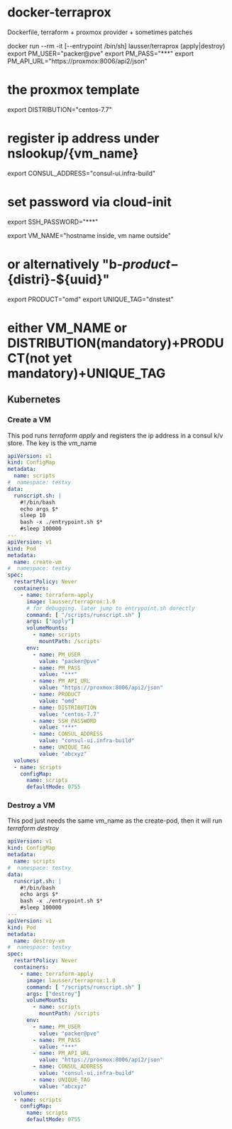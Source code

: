 # docker-terraprox
Dockerfile, terraform + proxmox provider + sometimes patches

docker run --rm -it [--entrypoint /bin/sh]  lausser/terraprox (apply|destroy)
export PM_USER="packer@pve"
export PM_PASS="***"
export PM_API_URL="https://proxmox:8006/api2/json"
# the proxmox template
export DISTRIBUTION="centos-7.7"
# register ip address under nslookup/{vm_name}
export CONSUL_ADDRESS="consul-ui.infra-build"
# set password via cloud-init
export SSH_PASSWORD="***"

export VM_NAME="hostname inside, vm name outside"
# or alternatively "b-${product}-${distri}-${uuid}"
export PRODUCT="omd"
export UNIQUE_TAG="dnstest"

# either VM_NAME or DISTRIBUTION(mandatory)+PRODUCT(not yet mandatory)+UNIQUE_TAG

## Kubernetes

### Create a VM
This pod runs *terraform apply* and registers the ip address in a consul k/v store. The key is the vm_name

```yaml
apiVersion: v1
kind: ConfigMap
metadata:
  name: scripts
#  namespace: testxy
data:
  runscript.sh: |
    #!/bin/bash
    echo args $*
    sleep 10
    bash -x ./entrypoint.sh $*
    #sleep 100000
---
apiVersion: v1
kind: Pod
metadata:
  name: create-vm
#  namespace: testxy
spec:
  restartPolicy: Never
  containers:
    - name: terraform-apply
      image: lausser/terraprox:1.0
      # for debugging. later jump to entrypoint.sh dorectly
      command: [ "/scripts/runscript.sh" ]
      args: ["apply"]
      volumeMounts:
        - name: scripts
          mountPath: /scripts
      env:
        - name: PM_USER
          value: "packer@pve"
        - name: PM_PASS
          value: "***"
        - name: PM_API_URL
          value: "https://proxmox:8006/api2/json"
        - name: PRODUCT
          value: "omd"
        - name: DISTRIBUTION
          value: "centos-7.7"
        - name: SSH_PASSWORD
          value: "***"
        - name: CONSUL_ADDRESS
          value: "consul-ui.infra-build"
        - name: UNIQUE_TAG
          value: "abcxyz"
  volumes:
  - name: scripts
    configMap:
      name: scripts
      defaultMode: 0755
```

### Destroy a VM
This pod just needs the same vm_name as the create-pod, then it will run *terraform destroy*
```yaml
apiVersion: v1
kind: ConfigMap
metadata:
  name: scripts
#  namespace: testxy
data:
  runscript.sh: |
    #!/bin/bash
    echo args $*
    bash -x ./entrypoint.sh $*
    #sleep 100000
---
apiVersion: v1
kind: Pod
metadata:
  name: destroy-vm
#  namespace: testxy
spec:
  restartPolicy: Never
  containers:
    - name: terraform-apply
      image: lausser/terraprox:1.0
      command: [ "/scripts/runscript.sh" ]
      args: ["destroy"]
      volumeMounts:
        - name: scripts
          mountPath: /scripts
      env:
        - name: PM_USER
          value: "packer@pve"
        - name: PM_PASS
          value: "***"
        - name: PM_API_URL
          value: "https://proxmox:8006/api2/json"
        - name: CONSUL_ADDRESS
          value: "consul-ui.infra-build"
        - name: UNIQUE_TAG
          value: "abcxyz"
  volumes:
  - name: scripts
    configMap:
      name: scripts
      defaultMode: 0755
```
